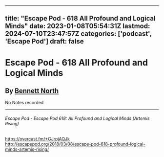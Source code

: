 
---
title: "Escape Pod - 618  All Profound and Logical Minds"
date: 2023-01-08T05:54:31Z
lastmod: 2024-07-10T23:47:57Z
categories: ['podcast', 'Escape Pod']
draft: false
---


# Escape Pod - 618  All Profound and Logical Minds
## By [Bennett North](https://escapepod.org/people/bennett-north/)

No Notes recorded

- - -
###### Escape Pod - Escape Pod 618: All Profound and Logical Minds (Artemis Rising)

https://overcast.fm/+GJrpjAQJk  
http://escapepod.org/2018/03/08/escape-pod-618-profound-logical-minds-artemis-rising/

<!-- #public #podcast #Escape Pod# -->

<!-- {BearID:371D9C5C-C0E6-4954-BC0D-9A80AB71ED68-28016-00002D97D36F65C1} -->
